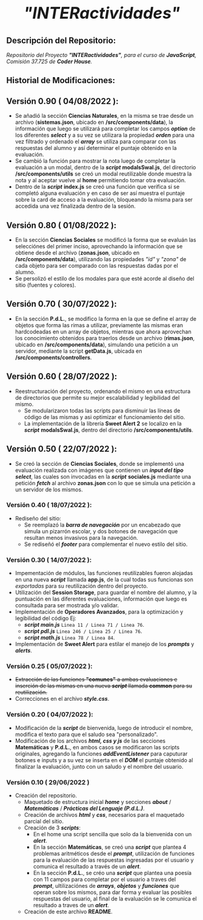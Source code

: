 # *<h2 align=center>**"INTERactividades"**</h2>*

## **Descripción del Repositorio**:
*Repositorio del Proyecto **"INTERactividades"**, para el curso de ***JavaScript***, Comisión 37.725 de **Coder House**.*

## **Historial de Modificaciones**:

## Versión 0.90 ( 04/08/2022 ):
- Se añadió la sección **Ciencias Naturales**, en la misma se trae desde un archivo (**sistemas.json**, ubicado en **/src/components/data**), la información que luego se utilizará para completar los campos ***option*** de los diferentes ***select*** y a su vez se utilizara la propiedad ***orden*** para una vez filtrado y ordenado el ***array*** se utiliza para comparar con las respuestas del alumno y así determinar el puntaje obtenido en la evaluación.
- Se cambió la función para mostrar la nota luego de completar la evaluación a un modal, dentro de la ***script*** **modalsSwal.js**, del directorio **/src/components/utils** se creó un modal reutilizable donde muestra la nota y al aceptar vuelve al **home** permitiendo tomar otra evaluación.
- Dentro de la ***script*** **index.js** se creó una función que verifica si se completó alguna evaluación y en caso de ser así muestra el puntaje sobre la card de acceso a la evaluación, bloqueando la misma para ser accedida una vez finalizada dentro de la sesión.
## Versión 0.80 ( 01/08/2022 ):
- En la sección **Ciencias Sociales** se modificó la forma que se evaluán las selecciónes del primer inciso, aprovechando la información que se obtiene desde el archivo (**zonas.json**, ubicado en **/src/components/data**), utilizando las propiedades *"id"* y *"zona"* de cada objeto para ser comparado con las respuestas dadas por el alumno.
- Se persolizó el estilo de los modales para que esté acorde al diseño del sitio (fuentes y colores).
## Versión 0.70 ( 30/07/2022 ):
- En la sección **P.d.L.**, se modifico la forma en la que se define el array de objetos que forma las rimas a utilizar, previamente las mismas eran hardcodeadas en un array de objetos, mientras que ahora aprovechan los conocimiento obtenidos para traerlos desde un archivo (**rimas.json**, ubicado en **/src/components/data**), simulando una petición a un servidor, mediante la script **getData.js**, ubicada en **/src/components/controllers**.

## Versión 0.60 ( 28/07/2022 ):
- Reestructuración del proyecto, ordenando el mismo en una estructura de directorios que permite su mejor escalabilidad y legibilidad del mismo.
    - Se modularizaron todas las scripts para disminuir las líneas de código de las mismas y asi optimizar el funcionamiento del sitio.
    - La implementación de la librería **Sweet Alert 2** se localizo en la ***script*** **modalsSwal.js**, dentro del directorio **/src/components/utils**.

## Versión 0.50 ( 22/07/2022 ):
- Se creó la sección de **Ciencias Sociales**, donde se implementó una evaluación realizada con imágenes que contienen un ***input del tipo select***, las cuales son invocadas en la ***script*** **sociales.js** mediante una petición ***fetch*** al archivo **zonas.json** con lo que se simula una petición a un servidor de los mismos. 

### Versión 0.40 ( 18/07/2022 ):
- Rediseño del sitio:
    - Se reemplazó la ***barra de navegación*** por un encabezado que simula un pizarrón escolar, y dos botones de navegación que resultan menos invasivos para la navegación.
    - Se rediseñó el ***footer*** para complementar el nuevo estilo del sitio. 
### Versión 0.30 ( 14/07/2022 ):
- Impementación de módulos, las funciones reutilizables fueron alojadas en una nueva ***script*** llamada **app.js**, de la cual todas sus funcionas son *exportadas* para su reutilización dentro del proyecto.
- Utilización del **Session Storage**, para guardar el nombre del alumno, y la puntuación en las diferentes evaluaciones, información que luego es consultada para ser mostrada y/o validar.
- Implementación de **Operadores Avanzados**, para la optimización y legibilidad del código Ej:
    - ***script main.js*** ```Linea 11 / Linea 71 / Linea 76```.
    - ***script pdl.js*** ```Linea 246 / Linea 25 / Linea 76```.
    - ***script math.js*** ```Linea 78 / Linea 84```.
- Implementación de **Sweet Alert** para estilar el manejo de los ***prompts*** y ***alerts***.  

### Versión 0.25 ( 05/07/2022 ):
- ~~Extracción de las funciones **"comunes"** a ambas evaluaciones e inserción de las mismas en una nueva ***script*** llamada **common** para su reutilización.~~
- Correcciones en el archivo ***style.css***.
### Versión 0.20 ( 04/07/2022 ):
- Modificación de la ***script*** de bienvenida, luego de introducir el nombre, modifica el texto para que el saludo sea "personalizado".
- Modificación de los archivos ***html, css y js*** de las secciones **Matemáticas** y **P.d.L.**, en ambos casos se modificaron las scripts originales, agregando la funciones ***addEventListener*** para caputurar botones e inputs y a su vez se inserta en el ***DOM***  el puntaje obtenido al finalizar la evaluación, junto con un saludo y el nombre del usuario.
### Versión 0.10 ( 29/06/2022 )
- Creación del repositorio.
    - Maquetado de estructura inicial ***home*** y secciones ***about*** / ***Matemáticas*** / ***Prácticas del Lenguaje (P.d.L.)***.
    - Creación de archivos ***html*** y ***css***, necesarios para el maquetado parcial del sitio.
    - Creación de 3 ***scripts***:
        - En el home una script sencilla que solo da la bienvenida con un ***alert***.
        - En la sección **Matemáticas**, se creó una ***script*** que plantea 4 problemas aritméticos desde el ***prompt***, utilización de funciones para la evaluación de las respuestas ingresadas por el usuario y comunica el resultado a través de un ***alert***.
        - En la sección **P.d.L.**, se créo una ***script*** que plantea una poesía con 11 campos para completar por el usuario a traves del ***prompt***, ultilizaciónes de ***arrays***, ***objetos*** y ***funciones*** que operan sobre los mismos, para dar forma y evaluar las posibles respuestas del usuario, al final de la evaluación se le comunica el resultado a traves de un ***alert***.  
    - Creación de este archivo **README**.


